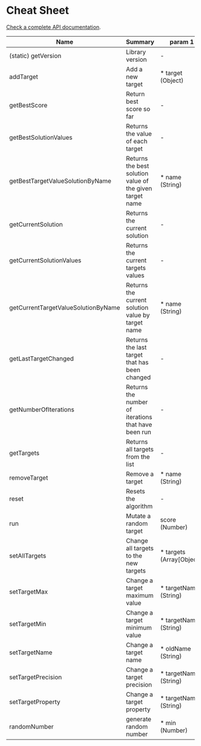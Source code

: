 # Cheat Sheet

[Check a complete API documentation](https://201flaviosilva.github.io/HillClimbing.js/HillClimbing.html).

| Name                                | Summary                                                  | param 1                   | param 2              | param 3                 | return        |
| ----------------------------------- | -------------------------------------------------------- | ------------------------- | -------------------- | ----------------------- | ------------- |
| (static) getVersion                 | Library version                                          | -                         | -                    | -                       | String        |
| addTarget                           | Add a new target                                         | * target (Object)         | -                    | -                       | -             |
| getBestScore                        | Return best score so far                                 | -                         | -                    | -                       | Number        |
| getBestSolutionValues               | Returns the value of each target                         | -                         | -                    | -                       | Array[Number] |
| getBestTargetValueSolutionByName    | Returns the best solution value of the given target name | * name (String)           | -                    | -                       | Number        |
| getCurrentSolution                  | Returns the current solution                             | -                         | -                    | -                       | Array[Object] |
| getCurrentSolutionValues            | Returns the current targets values                       | -                         | -                    | -                       | Array[Number] |
| getCurrentTargetValueSolutionByName | Returns the current solution value by target name        | * name (String)           | -                    | -                       | Number        |
| getLastTargetChanged                | Returns the last target that has been changed            | -                         | -                    | -                       | Object        |
| getNumberOfIterations               | Returns the number of iterations that have been run      | -                         | -                    | -                       | Number        |
| getTargets                          | Returns all targets from the list                        | -                         | -                    | -                       | Array[Object] |
| removeTarget                        | Remove a target                                          | * name (String)           | -                    | -                       | -             |
| reset                               | Resets the algorithm                                     | -                         | -                    | -                       | -             |
| run                                 | Mutate a random target                                   | score (Number)            | -                    | -                       | Array[Object] |
| setAllTargets                       | Change all targets to the new targets                    | * targets (Array[Object]) | -                    | -                       | -             |
| setTargetMax                        | Change a target maximum value                            | * targetName (String)     | * max (Number)       | -                       | -             |
| setTargetMin                        | Change a target minimum value                            | * targetName (String)     | * min (Number)       | -                       | -             |
| setTargetName                       | Change a target name                                     | * oldName (String)        | * newName (String)   | -                       | -             |
| setTargetPrecision                  | Change a target precision                                | * targetName (String)     | * precision (Number) | -                       | -             |
| setTargetProperty                   | Change a target property                                 | * targetName (String)     | * property (String)  | * value (String/Number) | -             |
| randomNumber                        | generate random number                                   | * min (Number)            | * max (Number)       | precision (Int)         | Number        |
